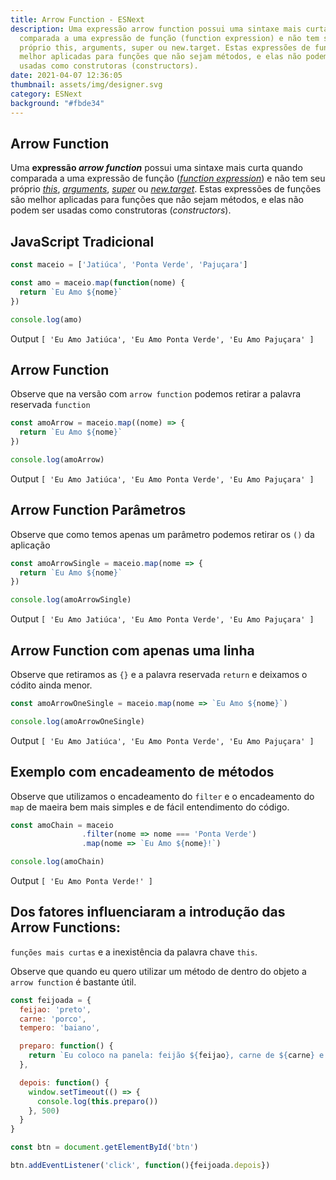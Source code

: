 ```yaml
---
title: Arrow Function - ESNext
description: Uma expressão arrow function possui uma sintaxe mais curta quando
  comparada a uma expressão de função (function expression) e não tem seu
  próprio this, arguments, super ou new.target. Estas expressões de funções são
  melhor aplicadas para funções que não sejam métodos, e elas não podem ser
  usadas como construtoras (constructors).
date: 2021-04-07 12:36:05
thumbnail: assets/img/designer.svg
category: ESNext
background: "#fbde34"
---
```

## Arrow Function

Uma **expressão *arrow function*** possui uma sintaxe mais curta quando comparada a uma expressão de função (*[function expression](https://developer.mozilla.org/pt-BR/docs/Web/JavaScript/Reference/Operators/function)*) e não tem seu próprio *[this](https://developer.mozilla.org/pt-BR/docs/Web/JavaScript/Reference/Operators/this)*, *[arguments](https://developer.mozilla.org/pt-BR/docs/Web/JavaScript/Reference/Functions/arguments)*, *[super](https://developer.mozilla.org/pt-BR/docs/Web/JavaScript/Reference/Operators/super)* ou *[new.target](https://developer.mozilla.org/pt-BR/docs/Web/JavaScript/Reference/Operators/new.target)*. Estas expressões de funções são melhor aplicadas para funções que não sejam métodos, e elas não podem ser usadas como construtoras (*constructors*).

## JavaScript Tradicional

```javascript
const maceio = ['Jatiúca', 'Ponta Verde', 'Pajuçara']

const amo = maceio.map(function(nome) {
  return `Eu Amo ${nome}`
})

console.log(amo)
```

Output  `[ 'Eu Amo Jatiúca', 'Eu Amo Ponta Verde', 'Eu Amo Pajuçara' ]`

## Arrow Function

Observe que na versão com `arrow function` podemos retirar a palavra reservada `function`

```javascript
const amoArrow = maceio.map((nome) => {
  return `Eu Amo ${nome}`
})

console.log(amoArrow)
```

Output  `[ 'Eu Amo Jatiúca', 'Eu Amo Ponta Verde', 'Eu Amo Pajuçara' ]`

## Arrow Function Parâmetros

Observe que como temos apenas um parâmetro podemos retirar os `()` da aplicação

```javascript
const amoArrowSingle = maceio.map(nome => {
  return `Eu Amo ${nome}`
})

console.log(amoArrowSingle)
```

Output  `[ 'Eu Amo Jatiúca', 'Eu Amo Ponta Verde', 'Eu Amo Pajuçara' ]`

## Arrow Function com apenas uma linha

Observe que retiramos as `{}` e a palavra reservada `return` e deixamos o códito ainda menor.

```javascript
const amoArrowOneSingle = maceio.map(nome => `Eu Amo ${nome}`)

console.log(amoArrowOneSingle)
```

Output  `[ 'Eu Amo Jatiúca', 'Eu Amo Ponta Verde', 'Eu Amo Pajuçara' ]`

## Exemplo com encadeamento de métodos

Observe que utilizamos o encadeamento do `filter` e o encadeamento do `map` de maeira bem mais simples e de fácil entendimento do código.

```javascript
const amoChain = maceio
                .filter(nome => nome === 'Ponta Verde')
                .map(nome => `Eu Amo ${nome}!`)

console.log(amoChain)
```

Output  `[ 'Eu Amo Ponta Verde!' ]`

## Dos fatores influenciaram a introdução das Arrow Functions:

`funções mais curtas` e a inexistência da palavra chave `this`.

Observe que quando eu quero utilizar um método de dentro do objeto a `arrow function` é bastante útil. 

```javascript
const feijoada = {
  feijao: 'preto',
  carne: 'porco',
  tempero: 'baiano',

  preparo: function() {
    return `Eu coloco na panela: feijão ${feijao}, carne de ${carne} e tempero ${tempero}.`
  },

  depois: function() {
    window.setTimeout(() => {
      console.log(this.preparo())
    }, 500)
  }
}

const btn = document.getElementById('btn')

btn.addEventListener('click', function(){feijoada.depois})
```